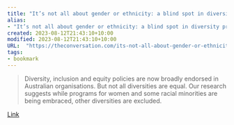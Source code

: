 ```yaml
---
title: "It’s not all about gender or ethnicity: a blind spot in diversity programs is holding equality back"
alias:
- "It’s not all about gender or ethnicity: a blind spot in diversity programs is holding equality back"
created: 2023-08-12T21:43:10+10:00
modified: 2023-08-12T21:43:10+10:00
URL:  "https://theconversation.com/its-not-all-about-gender-or-ethnicity-a-blind-spot-in-diversity-programs-is-holding-equality-back-198237"
tags:
- bookmark
---
```


> Diversity, inclusion and equity policies are now broadly endorsed in Australian organisations. But not all diversities are equal. Our research suggests while programs for women and some racial minorities are being embraced, other diversities are excluded.

[Link](https://theconversation.com/its-not-all-about-gender-or-ethnicity-a-blind-spot-in-diversity-programs-is-holding-equality-back-198237)